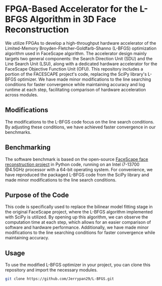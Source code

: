 # FPGA-Based Accelerator for the L-BFGS Algorithm in 3D Face Reconstruction

We utilize FPGAs to develop a high-throughput hardware accelerator of the Limited-Memory Broyden-Fletcher-Goldfarb-Shanno (L-BFGS) optimization algorithm used in FaceScape algorithm. The accelerator design mainly targets two general components: the Search Direction Unit (SDU) and the Line Search Unit (LSU), along with a dedicated hardware accelerator for the FaceScape Objective Function Unit (OFU). This repository includes a portion of the FACESCAPE project's code, replacing the SciPy library's L-BFGS optimizer. We have made minor modifications to the line searching conditions for faster convergence while maintaining accuracy and log runtime at each step, facilitating comparison of hardware acceleration across modules.

## Modifications

The modifications to the L-BFGS code focus on the line search conditions. By adjusting these conditions, we have achieved faster convergence in our benchmarks.

## Benchmarking

The software benchmark is based on the open-source [FaceScape face reconstruction project](https://github.com/zhuhao-nju/facescape.git) in Python code, running on an Intel i7-13700 @4.5GHz processor with a 64-bit operating system. For convenience, we have reproduced the packaged L-BFGS code from the SciPy library and made minor modifications to the line search conditions.

## Purpose of the Code

This code is specifically used to replace the bilinear model fitting stage in the original FaceScape project, where the L-BFGS algorithm implemented with SciPy is utilized. By opening up this algorithm, we can observe the computation time at each step, which allows for an easier comparison of software and hardware performance. Additionally, we have made minor modifications to the line searching conditions for faster convergence while maintaining accuracy.

## Usage

To use the modified L-BFGS optimizer in your project, you can clone this repository and import the necessary modules.

```bash
git clone https://github.com/Jerrypan29/L-BFGS.git


